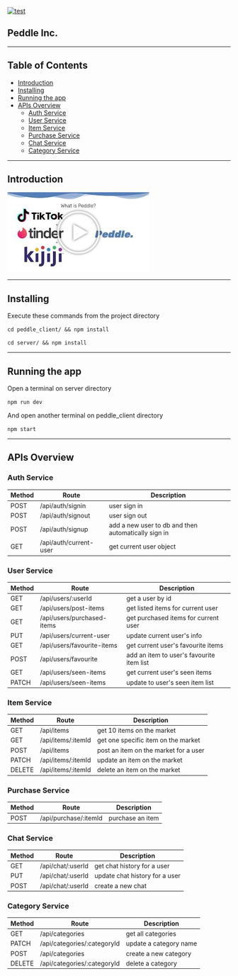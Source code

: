 [![test](https://github.com/SionYoung/peddle/actions/workflows/integrate.yml/badge.svg)](https://github.com/SionYoung/peddle/actions/workflows/integrate.yml)

## Peddle Inc.

---

## Table of Contents
- [Introduction](#introduction)
- [Installing](#installing)
- [Running the app](#running-the-app)
- [APIs Overview](#apis-overview)
	- [Auth Service](#auth-service)
	- [User Service](#user-service)
	- [Item Service](#item-service)
	- [Purchase Service](#purchase-service)
	- [Chat Service](#chat-service)
	- [Category Service](#category-service)

---

## Introduction

<a href='https://www.youtube.com/watch?v=ZuK0LSJSYA4' target='_blank'>
	<img src='intro-thumbnail.jpg' alt='Peddle Inc. Intro' />
</a>

---

## Installing

Execute these commands from the project directory

```
cd peddle_client/ && npm install
```

```
cd server/ && npm install
```

---

## Running the app

Open a terminal on server directory

```
npm run dev
```

And open another terminal on peddle_client directory

```
npm start
```

---

## APIs Overview

### Auth Service

| Method | Route | Description |
|---|---|---|
| POST | /api/auth/signin      | user sign in     |
| POST | /api/auth/signout     | user sign out    |
| POST | /api/auth/signup      | add a new user to db and then automatically sign in |
| GET  | /api/auth/current-user | get current user object |


### User Service
| Method | Route | Description |
|---|---|---|
| GET  | /api/users/:userId        | get a user by id |
| GET  | /api/users/post-items      | get listed items for current user |
| GET  | /api/users/purchased-items | get purchased items for current user |
| PUT  | /api/users/current-user    | update current user's info  |
| GET  | /api/users/favourite-items | get current user's favourite items |
| POST | /api/users/favourite       | add an item to user's favourite item list |
| GET  | /api/users/seen-items      | get current user's seen items |
| PATCH | /api/users/seen-items     | update to user's seen item list |

### Item Service
| Method | Route | Description |
|---|---|---|
| GET    | /api/items          | get 10 items on the market            |
| GET    | /api/items/:itemId | get one specific item on the market   |
| POST   | /api/items          | post an item on the market for a user |
| PATCH    | /api/items/:itemId | update an item on the market        |
| DELETE | /api/items/:itemId | delete an item on the market          |

### Purchase Service
| Method | Route | Description |
|---|---|---|
| POST | /api/purchase/:itemId | purchase an item |

### Chat Service
| Method | Route | Description |
|---|---|---|
| GET | /api/chat/:userId | get chat history for a user |
| PUT | /api/chat/:userId | update chat history for a user |
| POST| /api/chat/:userId | create a new chat

### Category Service
| Method | Route | Description |
|---|---|---|
| GET | /api/categories | get all categories |
| PATCH | /api/categories/:categoryId | update a category name |
| POST| /api/categories | create a new category    
| DELETE| /api/categories/:categoryId | delete a category   